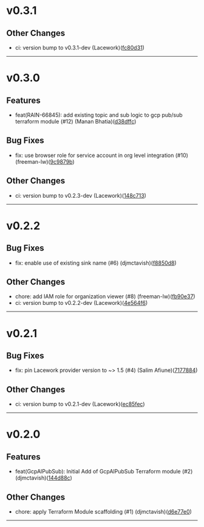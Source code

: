 # v0.3.1

## Other Changes
* ci: version bump to v0.3.1-dev (Lacework)([fc80d31](https://github.com/lacework/terraform-gcp-pub-sub-audit-log/commit/fc80d31c7cad75971cbb2a6844bbf2734a23533f))
---
# v0.3.0

## Features
* feat(RAIN-66845): add existing topic and sub logic to gcp pub/sub terraform module (#12) (Manan Bhatia)([d38dffc](https://github.com/lacework/terraform-gcp-pub-sub-audit-log/commit/d38dffc4bc525c4405d89764ee499149f830e78e))
## Bug Fixes
* fix: use browser role for service account in org level integration (#10) (freeman-lw)([9c9879b](https://github.com/lacework/terraform-gcp-pub-sub-audit-log/commit/9c9879b6d63bc5b7f4768f3c5a70bf5997a8aea4))
## Other Changes
* ci: version bump to v0.2.3-dev (Lacework)([148c713](https://github.com/lacework/terraform-gcp-pub-sub-audit-log/commit/148c7139e03a9beb1efcb2dabbf6bdef8a648c0a))
---
# v0.2.2

## Bug Fixes
* fix: enable use of existing sink name (#6) (djmctavish)([f8850d8](https://github.com/lacework/terraform-gcp-pub-sub-audit-log/commit/f8850d835f2de25dee3a3b0024c6161f5634c63d))
## Other Changes
* chore: add IAM role for organization viewer (#8) (freeman-lw)([fb90e37](https://github.com/lacework/terraform-gcp-pub-sub-audit-log/commit/fb90e37db1b0b49b0ae7aadeeed09e59243be089))
* ci: version bump to v0.2.2-dev (Lacework)([4e564f6](https://github.com/lacework/terraform-gcp-pub-sub-audit-log/commit/4e564f64cb2e82915da9d0e2ffab452e0bdc93ab))
---
# v0.2.1

## Bug Fixes
* fix: pin Lacework provider version to ~> 1.5 (#4) (Salim Afiune)([7177884](https://github.com/lacework/terraform-gcp-pub-sub-audit-log/commit/7177884d1b4456192d705f7c00c3c1048c5a5b15))
## Other Changes
* ci: version bump to v0.2.1-dev (Lacework)([ec85fec](https://github.com/lacework/terraform-gcp-pub-sub-audit-log/commit/ec85fece9c4be84ec24ce4c879c4716cacbdf345))
---
# v0.2.0

## Features
* feat(GcpAlPubSub): Initial Add of GcpAlPubSub Terraform module (#2) (djmctavish)([144d88c](https://github.com/lacework/terraform-gcp-pub-sub-audit-log/commit/144d88c8ff700107780bb8dc9dfcc729325d5f94))
## Other Changes
* chore: apply Terraform Module scaffolding (#1) (djmctavish)([d6e77e0](https://github.com/lacework/terraform-gcp-pub-sub-audit-log/commit/d6e77e0135b328b0868f3b690bf26169d30b661e))
---
